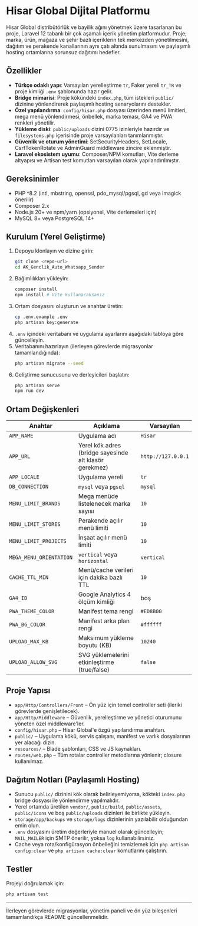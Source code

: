 # Hisar Global Dijital Platformu

Hisar Global distribütörlük ve bayilik ağını yönetmek üzere tasarlanan bu proje, Laravel 12 tabanlı bir çok aşamalı içerik yönetim platformudur. Proje; marka, ürün, mağaza ve şehir bazlı içeriklerin tek merkezden yönetilmesini, dağıtım ve perakende kanallarının aynı çatı altında sunulmasını ve paylaşımlı hosting ortamlarına sorunsuz dağıtımı hedefler.

## Özellikler

- **Türkçe odaklı yapı**: Varsayılan yerelleştirme `tr`, Faker yereli `tr_TR` ve proje kimliği `.env` şablonunda hazır gelir.
- **Bridge mimarisi**: Proje kökündeki `index.php`, tüm istekleri `public/` dizinine yönlendirerek paylaşımlı hosting senaryolarını destekler.
- **Özel yapılandırma**: `config/hisar.php` dosyası üzerinden menü limitleri, mega menü yönlendirmesi, önbellek, marka teması, GA4 ve PWA renkleri yönetilir.
- **Yükleme diski**: `public/uploads` dizini 0775 izinleriyle hazırdır ve `filesystems.php` içerisinde proje varsayılanları tanımlanmıştır.
- **Güvenlik ve oturum yönetimi**: SetSecurityHeaders, SetLocale, CsrfTokenRotate ve AdminGuard middleware zincire eklenmiştir.
- **Laravel ekosistem uyumu**: Composer/NPM komutları, Vite derleme altyapısı ve Artisan test komutları varsayılan olarak yapılandırılmıştır.

## Gereksinimler

- PHP ^8.2 (intl, mbstring, openssl, pdo_mysql/pgsql, gd veya imagick önerilir)
- Composer 2.x
- Node.js 20+ ve npm/yarn (opsiyonel, Vite derlemeleri için)
- MySQL 8+ veya PostgreSQL 14+

## Kurulum (Yerel Geliştirme)

1. Depoyu klonlayın ve dizine girin:
   ```bash
   git clone <repo-url>
   cd AK_Genclik_Auto_Whatsapp_Sender
   ```
2. Bağımlılıkları yükleyin:
   ```bash
   composer install
   npm install # Vite kullanacaksanız
   ```
3. Ortam dosyasını oluşturun ve anahtar üretin:
   ```bash
   cp .env.example .env
   php artisan key:generate
   ```
4. `.env` içindeki veritabanı ve uygulama ayarlarını aşağıdaki tabloya göre güncelleyin.
5. Veritabanını hazırlayın (ilerleyen görevlerde migrasyonlar tamamlandığında):
   ```bash
   php artisan migrate --seed
   ```
6. Geliştirme sunucusunu ve derleyicileri başlatın:
   ```bash
   php artisan serve
   npm run dev
   ```

## Ortam Değişkenleri

| Anahtar | Açıklama | Varsayılan |
| --- | --- | --- |
| `APP_NAME` | Uygulama adı | `Hisar` |
| `APP_URL` | Yerel kök adres (bridge sayesinde alt klasör gerekmez) | `http://127.0.0.1` |
| `APP_LOCALE` | Uygulama yereli | `tr` |
| `DB_CONNECTION` | `mysql` veya `pgsql` | `mysql` |
| `MENU_LIMIT_BRANDS` | Mega menüde listelenecek marka sayısı | `10` |
| `MENU_LIMIT_STORES` | Perakende açılır menü limiti | `10` |
| `MENU_LIMIT_PROJECTS` | İnşaat açılır menü limiti | `10` |
| `MEGA_MENU_ORIENTATION` | `vertical` veya `horizontal` | `vertical` |
| `CACHE_TTL_MIN` | Menü/cache verileri için dakika bazlı TTL | `10` |
| `GA4_ID` | Google Analytics 4 ölçüm kimliği | boş |
| `PWA_THEME_COLOR` | Manifest tema rengi | `#ED8B00` |
| `PWA_BG_COLOR` | Manifest arka plan rengi | `#ffffff` |
| `UPLOAD_MAX_KB` | Maksimum yükleme boyutu (KB) | `10240` |
| `UPLOAD_ALLOW_SVG` | SVG yüklemelerini etkinleştirme (true/false) | `false` |

## Proje Yapısı

- `app/Http/Controllers/Front` – Ön yüz için temel controller seti (ileriki görevlerde genişletilecek).
- `app/Http/Middleware` – Güvenlik, yerelleştirme ve yönetici oturumunu yöneten özel middleware'ler.
- `config/hisar.php` – Hisar Global'e özgü yapılandırma anahtarı.
- `public/` – Uygulama kökü, servis çalışanı, manifest ve varlık dosyalarının yer alacağı dizin.
- `resources/` – Blade şablonları, CSS ve JS kaynakları.
- `routes/web.php` – Tüm rotalar controller metodlarına yönlenir; closure kullanılmaz.

## Dağıtım Notları (Paylaşımlı Hosting)

- Sunucu `public/` dizinini kök olarak belirleyemiyorsa, kökteki `index.php` bridge dosyası ile yönlendirme yapılmalıdır.
- Yerel ortamda üretilen `vendor/`, `public/build`, `public/assets`, `public/icons` ve boş `public/uploads` dizinleri ile birlikte yükleyin.
- `storage/app/backups` ve `storage/logs` dizinlerinin yazılabilir olduğundan emin olun.
- `.env` dosyasını üretim değerleriyle manuel olarak güncelleyin; `MAIL_MAILER` için SMTP önerilir, yoksa `log` kullanabilirsiniz.
- Cache veya rota/konfigürasyon önbelleğini temizlemek için `php artisan config:clear` ve `php artisan cache:clear` komutlarını çalıştırın.

## Testler

Projeyi doğrulamak için:
```bash
php artisan test
```

---

İlerleyen görevlerde migrasyonlar, yönetim paneli ve ön yüz bileşenleri tamamlandıkça README güncellenmelidir.
